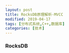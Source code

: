 ```yaml
---
layout: post
title: RocksDB原理解析-MVCC 
modified: 2019-04-17
tags: [分布式系统,C++,数据库]
categories: [技术]
---
```


### RocksDB

